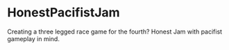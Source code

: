 # HonestPacifistJam
 Creating a three legged race game for the fourth? Honest Jam with pacifist gameplay in mind.
